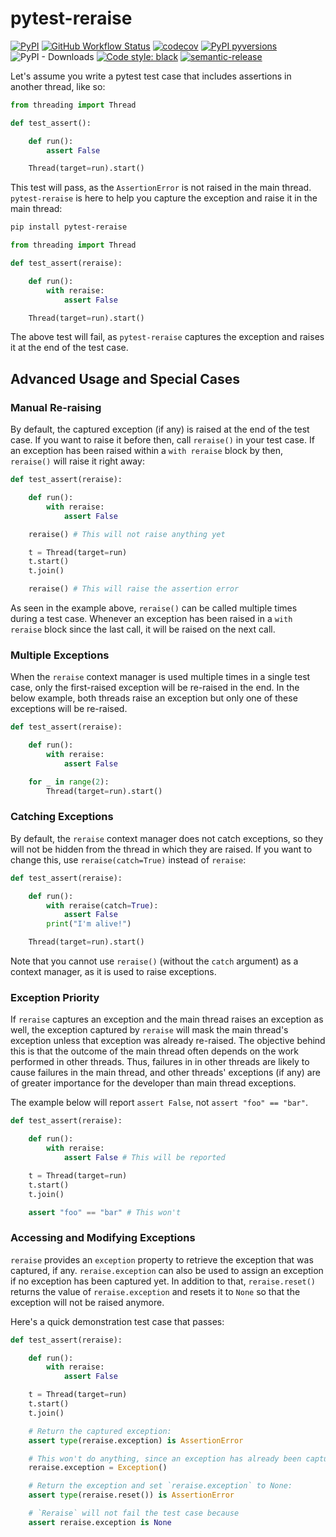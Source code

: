 # pytest-reraise

[![PyPI](https://img.shields.io/pypi/v/pytest-reraise)](https://pypi.python.org/pypi/pytest-reraise/)
[![GitHub Workflow Status](https://img.shields.io/github/workflow/status/bjoluc/pytest-reraise/build)](https://github.com/bjoluc/pytest-reraise/actions)
[![codecov](https://codecov.io/gh/bjoluc/pytest-reraise/branch/main/graph/badge.svg)](https://codecov.io/gh/bjoluc/pytest-reraise)
[![PyPI pyversions](https://img.shields.io/pypi/pyversions/pytest-reraise)](https://pypi.python.org/pypi/pytest-reraise/)
![PyPI - Downloads](https://img.shields.io/pypi/dm/pytest-reraise)
[![Code style: black](https://img.shields.io/badge/code%20style-black-000000)](https://github.com/psf/black)
[![semantic-release](https://img.shields.io/badge/%20%20%F0%9F%93%A6%F0%9F%9A%80-semantic--release-e10079)](https://github.com/bjoluc/semantic-release-config-poetry)

Let's assume you write a pytest test case that includes assertions in another thread, like so:

```python
from threading import Thread

def test_assert():

    def run():
        assert False

    Thread(target=run).start()
```

This test will pass, as the `AssertionError` is not raised in the main thread.
`pytest-reraise` is here to help you capture the exception and raise it in the main thread:

```sh
pip install pytest-reraise
```

```python
from threading import Thread

def test_assert(reraise):

    def run():
        with reraise:
            assert False

    Thread(target=run).start()
```

The above test will fail, as `pytest-reraise` captures the exception and raises it at the end of the test case.

## Advanced Usage and Special Cases

### Manual Re-raising

By default, the captured exception (if any) is raised at the end of the test case.
If you want to raise it before then, call `reraise()` in your test case.
If an exception has been raised within a `with reraise` block by then, `reraise()` will raise it right away:

```python
def test_assert(reraise):

    def run():
        with reraise:
            assert False

    reraise() # This will not raise anything yet

    t = Thread(target=run)
    t.start()
    t.join()

    reraise() # This will raise the assertion error
```

As seen in the example above, `reraise()` can be called multiple times during a test case. Whenever an exception has been raised in a `with reraise` block since the last call, it will be raised on the next call.

### Multiple Exceptions

When the `reraise` context manager is used multiple times in a single test case, only the first-raised exception will be re-raised in the end.
In the below example, both threads raise an exception but only one of these exceptions will be re-raised.

```python
def test_assert(reraise):

    def run():
        with reraise:
            assert False

    for _ in range(2):
        Thread(target=run).start()
```

### Catching Exceptions

By default, the `reraise` context manager does not catch exceptions, so they will not be hidden from the thread in which they are raised.
If you want to change this, use `reraise(catch=True)` instead of `reraise`:

```python
def test_assert(reraise):

    def run():
        with reraise(catch=True):
            assert False
        print("I'm alive!")

    Thread(target=run).start()
```

Note that you cannot use `reraise()` (without the `catch` argument) as a context manager, as it is used to raise exceptions.

### Exception Priority

If `reraise` captures an exception and the main thread raises an exception as well, the exception captured by `reraise` will mask the main thread's exception unless that exception was already re-raised.
The objective behind this is that the outcome of the main thread often depends on the work performed in other threads.
Thus, failures in in other threads are likely to cause failures in the main thread, and other threads' exceptions (if any) are of greater importance for the developer than main thread exceptions.

The example below will report `assert False`, not `assert "foo" == "bar"`.

```python
def test_assert(reraise):

    def run():
        with reraise:
            assert False # This will be reported

    t = Thread(target=run)
    t.start()
    t.join()

    assert "foo" == "bar" # This won't
```

### Accessing and Modifying Exceptions

`reraise` provides an `exception` property to retrieve the exception that was captured, if any.
`reraise.exception` can also be used to assign an exception if no exception has been captured yet.
In addition to that, `reraise.reset()` returns the value of `reraise.exception` and resets it to `None` so that the exception will not be raised anymore.

Here's a quick demonstration test case that passes:

```python
def test_assert(reraise):

    def run():
        with reraise:
            assert False

    t = Thread(target=run)
    t.start()
    t.join()

    # Return the captured exception:
    assert type(reraise.exception) is AssertionError

    # This won't do anything, since an exception has already been captured:
    reraise.exception = Exception()

    # Return the exception and set `reraise.exception` to None:
    assert type(reraise.reset()) is AssertionError

    # `Reraise` will not fail the test case because
    assert reraise.exception is None
```
